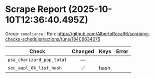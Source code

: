 # Scrape Report (2025-10-10T12:36:40.495Z)

Group: `compliance`  |  Run: https://github.com/AlbertoRoca96/scraping-checks-scheduler/actions/runs/18406634075

| Check | Changed | Keys | Error |
|---|:---:|:--|:--|
| `psa_charizard_pop_total` | — |  |  |
| `sec_aapl_8k_list_hash` | ✅ | hash |  |
